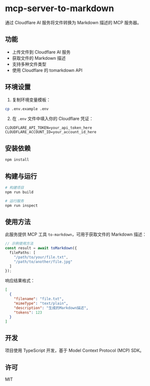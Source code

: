 # mcp-server-to-markdown

通过 Cloudflare AI 服务将文件转换为 Markdown 描述的 MCP 服务器。

## 功能

- 上传文件到 Cloudflare AI 服务
- 获取文件的 Markdown 描述
- 支持多种文件类型
- 使用 Cloudflare 的 tomarkdown API

## 环境设置

1. 复制环境变量模板：

```bash
cp .env.example .env
```

2. 在 `.env` 文件中填入你的 Cloudflare 凭证：

```
CLOUDFLARE_API_TOKEN=your_api_token_here
CLOUDFLARE_ACCOUNT_ID=your_account_id_here
```

## 安装依赖

```bash
npm install
```

## 构建与运行

```bash
# 构建项目
npm run build

# 运行服务
npm run inspect
```

## 使用方法

此服务提供 MCP 工具 `to-markdown`，可用于获取文件的 Markdown 描述：

```typescript
// 示例使用方法
const result = await toMarkdown({
  filePaths: [
    "/path/to/your/file.txt",
    "/path/to/another/file.jpg"
  ]
});
```

响应结果格式：

```json
[
  {
    "filename": "file.txt",
    "mimeType": "text/plain",
    "description": "生成的Markdown描述",
    "tokens": 123
  }
]
```

## 开发

项目使用 TypeScript 开发，基于 Model Context Protocol (MCP) SDK。

## 许可

MIT